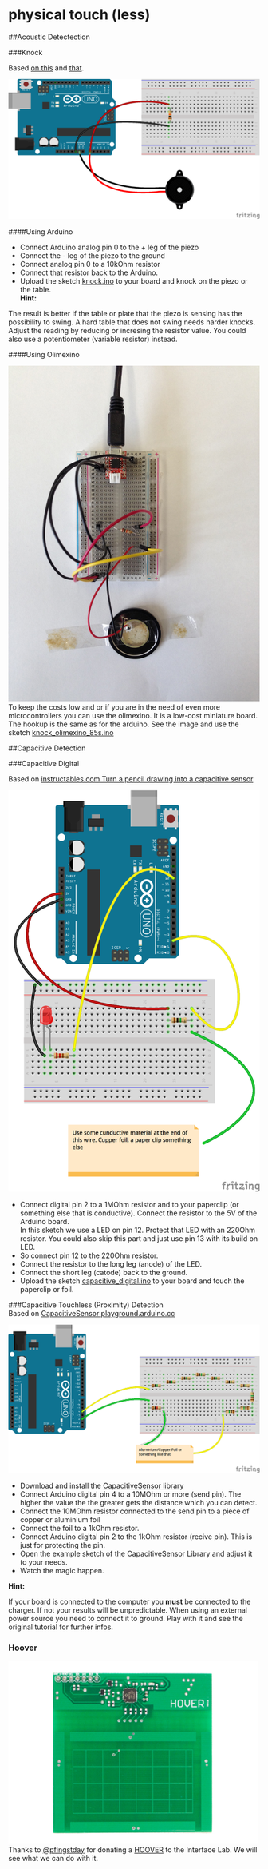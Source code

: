 physical touch (less)
=====================

##Acoustic Detectection

###Knock

Based [on this](http://arduino.cc/en/Tutorial/Knock) and [that](http://www.arduino.cc/en/Tutorial/KnockSensor).  

![](fritzing/knock_bb.png)  

####Using Arduino  
- Connect Arduino analog pin 0 to the + leg of the piezo
- Connect the - leg of the piezo to the ground
- Connect analog pin 0 to a 10kOhm resistor
- Connect that resistor back to the Arduino.  
- Upload the sketch [knock.ino](arduino/knock/knock.ino) to your board and knock on the piezo or the table.  
__Hint:__

The result is better if the table or plate that the piezo is sensing has the possibility to swing. A hard table that does not swing needs harder knocks.  
Adjust the reading by reducing or incresing the resistor value. You could also use a potentiometer (variable resistor) instead.  

####Using Olimexino  

![](olimexino-85s/knock_hookup.jpg)
To keep the costs low and or if you are in the need of even more microcontrollers you can use the olimexino. It is a low-cost miniature board. The hookup is the same as for the arduino. See the image and use the sketch [knock_olimexino_85s.ino](olimexino-85s/knock_olimexino_85s/knock_olimexino_85s.ino)  


##Capacitive Detection  

###Capacitive Digital  

Based on [instructables.com Turn a pencil drawing into a capacitive sensor](http://www.instructables.com/id/Turn-a-pencil-drawing-into-a-capacitive-sensor-for/?ALLSTEPS)  

![](fritzing/capacitive_digital_bb.png)  

- Connect digital pin 2 to a 1MOhm resistor and to your paperclip (or something else that is conductive). Connect the resistor to the 5V of the Arduino board.  
In this sketch we use a LED on pin 12. Protect that LED with an 220Ohm resistor. You could also skip this part and just use pin 13 with its build on LED.  
- So connect pin 12 to the 220Ohm resistor.
- Connect the resistor to the long leg (anode) of the LED.
- Connect the short leg (catode) back to the ground.  
- Upload the sketch [capacitive_digital.ino](/arduino/capacitive_digital/capacitive_digital.ino) to your board and touch the paperclip or foil.  




###Capacitive Touchless (Proximity) Detection  
Based on [CapacitiveSensor playground.arduino.cc](http://playground.arduino.cc/Main/CapacitiveSensor?from=Main.CapSense)  

![](fritzing/CapacitivSensor_bb.png)  

- Download and install the [CapacitiveSensor library](https://github.com/PaulStoffregen/CapacitiveSensor/archive/master.zip)  
- Connect Arduino digital pin 4 to a 10MOhm or more (send pin). The higher the value the the greater gets the distance which you can detect.  
- Connect the 10MOhm resistor connected to the send pin to a piece of copper or aluminium foil
- Connect the foil to a 1kOhm resistor.
- Connect Arduino digital pin 2 to the 1kOhm resistor (recive pin). This is just for protecting the pin.  
- Open the example sketch of the CapacitiveSensor Library and adjust it to your needs.  
- Watch the magic happen.  

__Hint:__

If your board is connected to the computer you __must__ be connected to the charger. If not your results will be unpredictable. When using an external power source you need to connect it to ground. Play with it and see the original tutorial for further infos.  


### Hoover 

![](hoover/hoover-component.png)  
Thanks to [@pfingstday](https://github.com/pfingstday) for donating a [HOOVER](http://www.hoverlabs.co/#hover) to the Interface Lab. We will see what we can do with it.  


